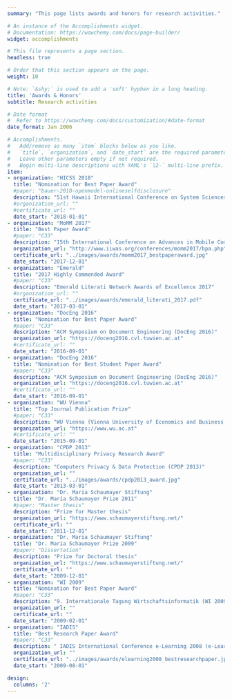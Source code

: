 ```yaml
---
summary: "This page lists awards and honors for research activities."  # Add a page description.

# An instance of the Accomplishments widget.
# Documentation: https://wowchemy.com/docs/page-builder/
widget: accomplishments

# This file represents a page section.
headless: true

# Order that this section appears on the page.
weight: 10

# Note: `&shy;` is used to add a 'soft' hyphen in a long heading.
title: 'Awards & Honors'
subtitle: Research activities

# Date format
#  Refer to https://wowchemy.com/docs/customization/#date-format
date_format: Jan 2006

# Accomplishments.
#   Add/remove as many `item` blocks below as you like.
#   `title`, `organization`, and `date_start` are the required parameters.
#   Leave other parameters empty if not required.
#   Begin multi-line descriptions with YAML's `|2-` multi-line prefix.
item:
- organization: "HICSS 2018"
  title: "Nomination for Best Paper Award"
  #paper: "bauer-2018-openmodel-onlineselfdisclosure"
  description: "51st Hawaii International Conference on System Sciences (HICSS 2018)"
  #organization_url: ""
  #certificate_url: ""
  date_start: "2018-01-01"
- organization: "MoMM 2017"
  title: "Best Paper Award"
  #paper: "C33"
  description: "15th International Conference on Advances in Mobile Computing & Multimedia"
  organization_url: "http://www.iiwas.org/conferences/momm2017/bpa.php"
  certificate_url: "../images/awards/momm2017_bestpaperaward.jpg"
  date_start: "2017-12-01"
- organization: "Emerald"
  title: "2017 Highly Commended Award"
  #paper: "C33"
  description: "Emerald Literati Network Awards of Excellence 2017"
  #organization_url: ""
  certificate_url: "../images/awards/emerald_literati_2017.pdf"
  date_start: "2017-03-01"
- organization: "DocEng 2016"
  title: "Nomination for Best Paper Award"
  #paper: "C33"
  description: "ACM Symposium on Document Engineering (DocEng 2016)"
  organization_url: "https://doceng2016.cvl.tuwien.ac.at"
  #certificate_url: ""
  date_start: "2016-09-01"
- organization: "DocEng 2016"
  title: "Nomination for Best Student Paper Award"
  #paper: "C33"
  description: "ACM Symposium on Document Engineering (DocEng 2016)"
  organization_url: "https://doceng2016.cvl.tuwien.ac.at"
  #certificate_url: ""
  date_start: "2016-09-01"
- organization: "WU Vienna"
  title: "Top Journal Publication Prize"
  #paper: "C33"
  description: "WU Vienna (Vienna University of Economics and Business)"
  organization_url: "https://www.wu.ac.at"
  #certificate_url: ""
  date_start: "2015-09-01"
- organization: "CPDP 2013"
  title: "Multidisciplinary Privacy Research Award"
  #paper: "C33"
  description: "Computers Privacy & Data Protection (CPDP 2013)"
  organization_url: ""
  certificate_url: "../images/awards/cpdp2013_award.jpg"
  date_start: "2013-03-01"
- organization: "Dr. Maria Schaumayer Stiftung"
  title: "Dr. Maria Schaumayer Prize 2011"
  #paper: "Master thesis"
  description: "Prize for Master thesis"
  organization_url: "https://www.schaumayerstiftung.net/"
  certificate_url: ""
  date_start: "2011-12-01"
- organization: "Dr. Maria Schaumayer Stiftung"
  title: "Dr. Maria Schaumayer Prize 2009"
  #paper: "Dissertation"
  description: "Prize for Doctoral thesis"
  organization_url: "https://www.schaumayerstiftung.net/"
  certificate_url: ""
  date_start: "2009-12-01"
- organization: "WI 2009"
  title: "Nomination for Best Paper Award"
  #paper: "C33"
  description: "9. Internationale Tagung Wirtschaftsinformatik (WI 2009)"
  organization_url: ""
  certificate_url: ""
  date_start: "2009-02-01"
- organization: "IADIS"
  title: "Best Research Paper Award"
  #paper: "C33"
  description: " IADIS International Conference e-Learning 2008 (e-Learning 2008) part of MCCSIS 2008"
  organization_url: ""
  certificate_url: "../images/awards/elearning2008_bestresearchpaper.jpeg"
  date_start: "2009-08-01"

design:
  columns: '2' 
---
```


